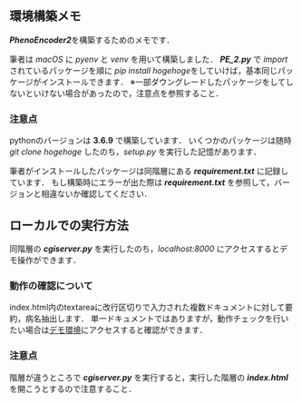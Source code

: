 ## 環境構築メモ
***PhenoEncoder2***を構築するためのメモです．

筆者は *macOS* に *pyenv* と *venv* を用いて構築しました．
***PE_2.py*** で *import* されているパッケージを順に *pip install hogehoge*をしていけば，基本同じパッケージがインストールできます．
※一部ダウングレードしたパッケージをしてしないといけない場合があったので，注意点を参照すること．

### 注意点
pythonのバージョンは **3.6.9** で構築しています．
いくつかのパッケージは随時 *git clone hogehoge* したのち，*setup.py* を実行した記憶があります．

筆者がインストールしたパッケージは同階層にある ***requirement.txt*** に記録しています．
もし構築時にエラーが出た際は ***requirement.txt*** を参照して，バージョンと相違ないか確認してください．

## ローカルでの実行方法
同階層の ***cgiserver.py*** を実行したのち，*localhost:8000* にアクセスするとデモ操作ができます．

### 動作の確認について
index.html内のtextareaに改行区切りで入力された複数ドキュメントに対して要約，病名抽出します．
単一ドキュメントではありますが，動作チェックを行いたい場合は[デモ環境](http://aoi.naist.jp/~shibata/PhenoEncoder/sample%20app/)にアクセスすると確認ができます．

### 注意点
階層が違うところで ***cgiserver.py*** を実行すると，実行した階層の ***index.html*** を開こうとするので注意すること．